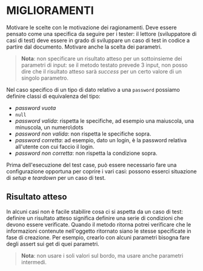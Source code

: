 # MIGLIORAMENTI

Motivare le scelte con le motivazione dei ragionamenti. Deve essere pensato come una specifica da seguire per i tester: il lettore (sviluppatore di casi di test) deve essere in grado di sviluppare un caso di test in codice a partire dal documento. Motivare anche la scelta dei parametri.

> **Nota**: non specificare un risultato atteso per un sottoinsieme dei parametri di input: se il metodo testato prevede 3 input, non posso dire che il risultato atteso sarà _success_ per un certo valore di un singolo parametro.

Nel caso specifico di un tipo di dato relativo a una `password` possiamo definire classi di equivalenza del tipo:

- _password vuota_
- `null`
- _password valida_: rispetta le specifiche, ad esempio una maiuscola, una minuscola, un numero\dots
- _password non valida_: non rispetta le specifiche sopra.
- _password corretta_: ad esempio, dato un login, è la password relativa all'utente con cui faccio il login.
- _password non corretta_: non rispetta la condizione sopra.

Prima dell'esecuzione del test case, può essere necessario fare una configurazione opportuna per coprire i vari casi: possono esserci situazione di _setup_ e _teardown_ per un caso di test.

## Risultato atteso

In alcuni casi non è facile stabilire cosa ci si aspetta da un caso di test: definire un risultato atteso significa definire una serie di condizioni che devono essere verificate. Quando il metodo ritorna potrei verificare che le informazioni contenute nell'oggetto ritornato siano le stesse specificate in fase di creazione. Per esempio, crearlo con alcuni parametri bisogna fare degli assert sui get di quei parametri.

> **Nota**: non usare i soli valori sul bordo, ma usare anche parametri intermedi.
